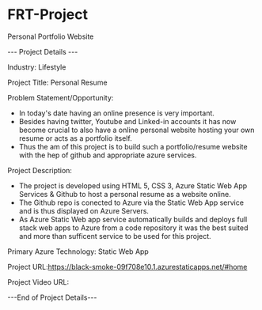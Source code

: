 # FRT-Project
Personal Portfolio Website

--- Project Details ---

Industry: Lifestyle

Project Title: Personal Resume

Problem Statement/Opportunity: 
- In today's date having an online presence is very important. 
- Besides having twitter, Youtube and Linked-in accounts it has now become crucial to also have a online personal website hosting your own resume or acts as a portfolio itself.
- Thus the am of this project is to build such a portfolio/resume website with the hep of github and appropriate azure services.

Project Description: 
- The project is developed using HTML 5, CSS 3, Azure Static Web App Services & Github to host a personal resume as a website online. 
- The Github repo is conected to Azure via the Static Web App service and is thus displayed on Azure Servers. 
- As Azure Static Web app service automatically builds and deploys full stack web apps to Azure from a code repository it was the best suited and more than sufficent service to be used for this project.

Primary Azure Technology: Static Web App

Project URL:https://black-smoke-09f708e10.1.azurestaticapps.net/#home

Project Video URL:


---End of Project Details---


